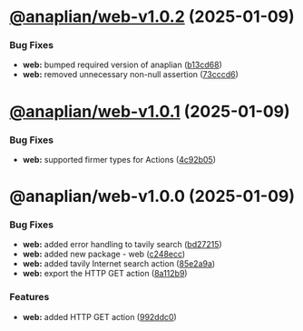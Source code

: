 # [@anaplian/web-v1.0.2](https://github.com/anaplian-io/anaplian/compare/@anaplian/web-v1.0.1...@anaplian/web-v1.0.2) (2025-01-09)


### Bug Fixes

* **web:** bumped required version of anaplian ([b13cd68](https://github.com/anaplian-io/anaplian/commit/b13cd68206cbd945b9ac20776c5f341ccf6d9a70))
* **web:** removed unnecessary non-null assertion ([73cccd6](https://github.com/anaplian-io/anaplian/commit/73cccd615dc403490da8d986c9667874c7b26aef))

# [@anaplian/web-v1.0.1](https://github.com/anaplian-io/anaplian/compare/@anaplian/web-v1.0.0...@anaplian/web-v1.0.1) (2025-01-09)


### Bug Fixes

* **web:** supported firmer types for Actions ([4c92b05](https://github.com/anaplian-io/anaplian/commit/4c92b05826d905c6bf51ff84561e9ff2206f2fe5))

# @anaplian/web-v1.0.0 (2025-01-09)


### Bug Fixes

* **web:** added error handling to tavily search ([bd27215](https://github.com/anaplian-io/anaplian/commit/bd27215b9b76573f5d0e8bcb6a2e2b25a362ffd0))
* **web:** added new package - web ([c248ecc](https://github.com/anaplian-io/anaplian/commit/c248eccb159f16a9d450e721de0fcc5bf128eb40))
* **web:** added tavily Internet search action ([85e2a9a](https://github.com/anaplian-io/anaplian/commit/85e2a9a2504ff0c6140d30926048aa2690722dd9))
* **web:** export the HTTP GET action ([8a112b9](https://github.com/anaplian-io/anaplian/commit/8a112b948882e89557725bcf863cc33cde7a30fd))


### Features

* **web:** added HTTP GET action ([992ddc0](https://github.com/anaplian-io/anaplian/commit/992ddc04487fa2e2550aef72315a60819d460dc3))
